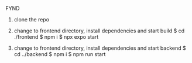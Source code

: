 FYND 

1. clone the repo

2. change to frontend directory, install dependencies and start build
$ cd ./frontend
$ npm i
$ npx expo start

3. change to frontend directory, install dependencies and start backend
$ cd ../backend
$ npm i
$ npm run start

